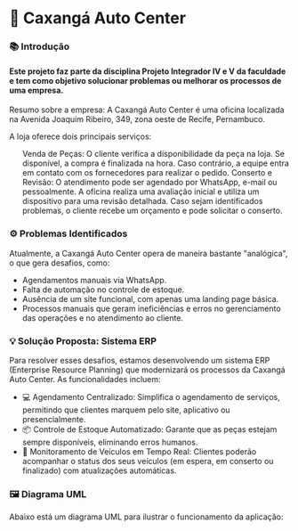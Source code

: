 <h1>🚗 Caxangá Auto Center</h1>

<h3>📚 Introdução</h3>

<h4>Este projeto faz parte da disciplina Projeto Integrador IV e V da faculdade e tem como objetivo solucionar problemas ou melhorar os processos de uma empresa. </h4>

<p>Resumo sobre a empresa: A Caxangá Auto Center é uma oficina localizada na Avenida Joaquim Ribeiro, 349, zona oeste de Recife, Pernambuco.</p>
<p>A loja oferece dois principais serviços:</p>
<ol>
<l1>Venda de Peças: O cliente verifica a disponibilidade da peça na loja. Se disponível, a compra é finalizada na hora. Caso contrário, a equipe entra em contato com os fornecedores para realizar o pedido.</l1>
<l1>Conserto e Revisão: O atendimento pode ser agendado por WhatsApp, e-mail ou pessoalmente. A oficina realiza uma avaliação inicial e utiliza um dispositivo para uma revisão detalhada. Caso sejam identificados problemas, o cliente recebe um orçamento e pode solicitar o conserto.</l1>
</ol>
<h3>⚙️ Problemas Identificados</h3>
<p>Atualmente, a Caxangá Auto Center opera de maneira bastante "analógica", o que gera desafios, como:</p>

<ul>
<li>Agendamentos manuais via WhatsApp.</li>
<li>Falta de automação no controle de estoque.</li>
<li>Ausência de um site funcional, com apenas uma landing page básica.</li>
<li>Processos manuais que geram ineficiências e erros no gerenciamento das operações e no atendimento ao cliente.</li>
</ul>

<h3>  💡 Solução Proposta: Sistema ERP</h3>
<p>Para resolver esses desafios, estamos desenvolvendo um sistema ERP (Enterprise Resource Planning) que modernizará os processos da Caxangá Auto Center. As funcionalidades incluem:</p>
<ul>
<li>💻 Agendamento Centralizado: Simplifica o agendamento de serviços, permitindo que clientes marquem pelo site, aplicativo ou presencialmente.</li>
<li>📦 Controle de Estoque Automatizado: Garante que as peças estejam sempre disponíveis, eliminando erros humanos.</li>
<li>📱 Monitoramento de Veículos em Tempo Real: Clientes poderão acompanhar o status dos seus veículos (em espera, em conserto ou finalizado) com atualizações automáticas.</li>
</ul>
  <h3>🖼️ Diagrama UML</h3>
Abaixo está um diagrama UML para ilustrar o funcionamento da aplicação:
